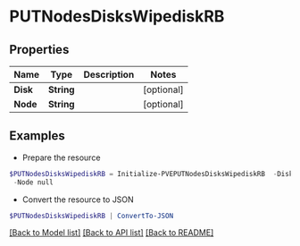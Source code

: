 # PUTNodesDisksWipediskRB
## Properties

Name | Type | Description | Notes
------------ | ------------- | ------------- | -------------
**Disk** | **String** |  | [optional] 
**Node** | **String** |  | [optional] 

## Examples

- Prepare the resource
```powershell
$PUTNodesDisksWipediskRB = Initialize-PVEPUTNodesDisksWipediskRB  -Disk null `
 -Node null
```

- Convert the resource to JSON
```powershell
$PUTNodesDisksWipediskRB | ConvertTo-JSON
```

[[Back to Model list]](../README.md#documentation-for-models) [[Back to API list]](../README.md#documentation-for-api-endpoints) [[Back to README]](../README.md)

